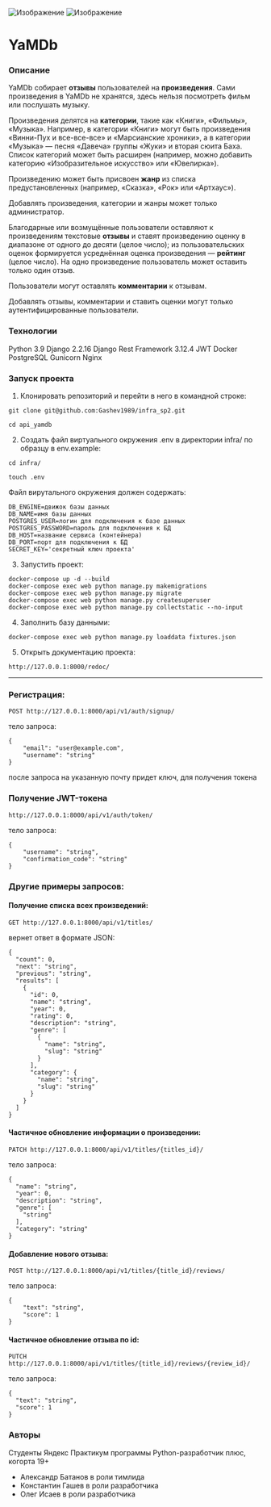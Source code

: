 ![Изображение](https://yastatic.net/q/logoaas/v2/Яндекс.svg?circle=white&color=fff&first=black) ![Изображение](https://yastatic.net/q/logoaas/v2/Практикум.svg?color=fff)

# YaMDb
### Описание
YaMDb собирает **отзывы** пользователей на **произведения**. Сами произведения в YaMDb не хранятся, здесь нельзя посмотреть фильм или послушать музыку.

Произведения делятся на **категории**, такие как «Книги», «Фильмы», «Музыка». Например, в категории «Книги» могут быть произведения «Винни-Пух и все-все-все» и «Марсианские хроники», а в категории «Музыка» — песня «Давеча» группы «Жуки» и вторая сюита Баха. Список категорий может быть расширен (например, можно добавить категорию «Изобразительное искусство» или «Ювелирка»).

Произведению может быть присвоен **жанр** из списка предустановленных (например, «Сказка», «Рок» или «Артхаус»).

Добавлять произведения, категории и жанры может только администратор.

Благодарные или возмущённые пользователи оставляют к произведениям текстовые **отзывы** и ставят произведению оценку в диапазоне от одного до десяти (целое число); из пользовательских оценок формируется усреднённая оценка произведения — **рейтинг** (целое число). На одно произведение пользователь может оставить только один отзыв.

Пользователи могут оставлять **комментарии** к отзывам.

Добавлять отзывы, комментарии и ставить оценки могут только аутентифицированные пользователи.
### Технологии
Python 3.9
Django 2.2.16
Django Rest Framework 3.12.4
JWT
Docker
PostgreSQL
Gunicorn
Nginx
### Запуск проекта
1. Клонировать репозиторий и перейти в него в командной строке:

```
git clone git@github.com:Gashev1989/infra_sp2.git
```

```
cd api_yamdb
```

2. Cоздать файл виртуального окружения .env в директории infra/ по образцу в env.example:

```
cd infra/
```
```
touch .env
```
Файл вирутального окружения должен содержать:
```
DB_ENGINE=движок базы данных
DB_NAME=имя базы данных
POSTGRES_USER=логин для подключения к базе данных
POSTGRES_PASSWORD=пароль для подключения к БД
DB_HOST=название сервиса (контейнера)
DB_PORT=порт для подключения к БД
SECRET_KEY='секретный ключ проекта'
```

3. Запустить проект:

```
docker-compose up -d --build
docker-compose exec web python manage.py makemigrations
docker-compose exec web python manage.py migrate
docker-compose exec web python manage.py createsuperuser
docker-compose exec web python manage.py collectstatic --no-input
```
4. Заполнить базу данными:

```
docker-compose exec web python manage.py loaddata fixtures.json
```

5. Открыть документацию проекта:

```
http://127.0.0.1:8000/redoc/
```
***

### Регистрация:

```
POST http://127.0.0.1:8000/api/v1/auth/signup/
```
тело запроса:
```
{
    "email": "user@example.com",
    "username": "string"
}
```
после запроса на указанную почту придет ключ, для получения токена

### Получение JWT-токена
```
http://127.0.0.1:8000/api/v1/auth/token/
```
тело запроса:
```
{
    "username": "string",
    "confirmation_code": "string"
}
```
### Другие примеры запросов:


#### Получение списка всех произведений:

```
GET http://127.0.0.1:8000/api/v1/titles/
```
вернет ответ в формате JSON:
```
{
  "count": 0,
  "next": "string",
  "previous": "string",
  "results": [
    {
      "id": 0,
      "name": "string",
      "year": 0,
      "rating": 0,
      "description": "string",
      "genre": [
        {
          "name": "string",
          "slug": "string"
        }
      ],
      "category": {
        "name": "string",
        "slug": "string"
      }
    }
  ]
}
```

#### Частичное обновление информации о произведении:

```
PATCH http://127.0.0.1:8000/api/v1/titles/{titles_id}/
```
тело запроса:
```
{
  "name": "string",
  "year": 0,
  "description": "string",
  "genre": [
    "string"
  ],
  "category": "string"
}
```

#### Добавление нового отзыва:

```
POST http://127.0.0.1:8000/api/v1/titles/{title_id}/reviews/
```
тело запроса:
```
{
    "text": "string",
    "score": 1
}
```

#### Частичное обновление отзыва по id:

```
PUTCH http://127.0.0.1:8000/api/v1/titles/{title_id}/reviews/{review_id}/
```
тело запроса:
```
{
  "text": "string",
  "score": 1
}
```
### Авторы
Студенты Яндекс Практикум программы Python-разработчик плюс, когорта 19+
- Александр Батанов в роли тимлида
- Константин Гашев в роли разработчика
- Олег Исаев в роли разработчика
